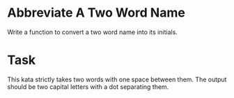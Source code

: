 # Abbreviate A Two Word Name
Write a function to convert a two word name into its initials.

# Task
This kata strictly takes two words with one space between them. The output should be two capital letters with a dot separating them.